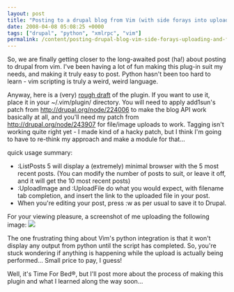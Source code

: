 ```yaml
---
layout: post
title: "Posting to a drupal blog from Vim (with side forays into uploading and free tagging)"
date: 2008-04-08 05:08:25 +0000
tags: ["drupal", "python", "xmlrpc", "vim"]
permalink: /content/posting-drupal-blog-vim-side-forays-uploading-and-free-tagging
---
```




So, we are finally getting closer to the long-awaited post (ha!) about
posting to drupal from vim. I\'ve been having a lot of fun making this
plug-in suit my needs, and making it truly easy to post. Python hasn\'t
been too hard to learn - vim scripting is truly a weird, weird language.

Anyway, here is a (very) [rough
draft](http://reluctanthacker.rollett.org/sites/default/files/drupal_blog.vim)
of the plugin. If you want to use it, place it in your \~/.vim/plugin/
directory. You will need to apply add1sun\'s patch from
<http://drupal.org/node/224006> to make the blog API work basically at
all, and you\'ll need my patch from <http://drupal.org/node/243907> for
file/image uploads to work. Tagging isn\'t working quite right yet - I
made kind of a hacky patch, but I think I\'m going to have to re-think
my approach and make a module for that\...

quick usage summary:

-   :ListPosts 5 will display a (extremely) minimal browser with the 5
    most recent posts. (You can modify the number of posts to suit, or
    leave it off, and it will get the 10 most recent posts)
-   :UploadImage and :UploadFile do what you would expect, with filename
    tab completion, and insert the link to the uploaded file in your
    post.
-   When you\'re editing your post, press :w as per usual to save it to
    Drupal.

For your viewing pleasure, a screenshot of me uploading the following
image:
![](http://reluctanthacker.rollett.org/sites/default/files/Picture%205.png)

The one frustrating thing about Vim\'s python integration is that it
won\'t display any output from python until the script has completed.
So, you\'re stuck wondering if anything is happening while the upload is
actually being performed\... Small price to pay, I guess!

Well, it\'s Time For Bed®, but I\'ll post more about the process of
making this plugin and what I learned along the way soon\...




